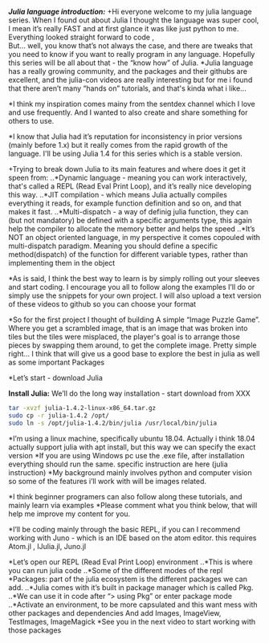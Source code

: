 **_Julia language introduction:_**
+Hi everyone welcome to my julia language series. When I found out about Julia I thought the language was super cool, I mean it’s really  FAST and at first glance it was like just python to me. Everything looked straight forward to code ,  
But… well, you know that’s not always the case, and there are tweaks that you need to know if you want to really program in any language.
Hopefully this series will be all about that - the “know how” of Julia.
*Julia language  has a really  growing community, and the packages and their githubs are excellent, and the julia-con videos are really interesting but for me i found that there aren’t many “hands on” tutorials, and that's kinda what i like...

*I think my inspiration comes mainy from the sentdex channel which I love and use frequently. And I wanted to also create and share something for others to use.

*I know that Julia had it’s reputation for inconsistency in prior versions (mainly before 1.x) but it really comes from the rapid growth of the language.  I'll be using Julia 1.4 for this series which is a stable version.


+Trying to break down Julia to its main features and where does it get it speen from:
..*Dynamic language - meaning you can work interactively, that's called a REPL (Read Eval Print Loop), and it’s really nice developing this way.
..*JIT compilation - which means Julia actually compiles everything it reads, for example  function definition and so on, and that makes it fast.
..*Multi-dispatch - a way of definig julia function, they can (but not mandatory) be defined with a specific arguments type, this again help the compiler to allocate the memory better and helps the speed
..*It’s NOT an object oriented language, in my perspective it comes copouled with multi-dispatch  paradigm. Meaning you should define a specific method(dispatch) of the function for different variable types, rather than implementing them in the object


*As is said, I think the best way to learn is by simply rolling out your sleeves and start coding. I encourage you all to follow along the examples I’ll do or simply use the snippets for your own project. I will also upload a text version of these videos to github so you can choose your format

*So for the first project I thought of building A simple “Image Puzzle Game”. Where you get a scrambled image, that is an image that was broken into tiles but the tiles were misplaced, the player's goal is to arrange those pieces by swapping them around, to get the complete image.
Pretty simple right…
I think that will give us a good base to explore the best in julia as well as some important Packages

*Let’s start - download Julia



**Install Julia:**
We’ll do the long way installation - start download from XXX
```bash
tar -xvzf julia-1.4.2-linux-x86_64.tar.gz
sudo cp -r julia-1.4.2 /opt/
sudo ln -s /opt/julia-1.4.2/bin/julia /usr/local/bin/julia
```

*I’m using a linux machine, specifically ubuntu 18.04.
Actually i think 18.04 actually support julia with apt install, but this way we can specify the exact version
*If you are using Windows pc use the .exe file, after installation everything should run the same. specific instruction are here (julia instruction)
*My background mainly involves python and computer vision so some of the features i’ll work with will be images related.

*I think beginner programers can also follow along these tutorials, and mainly learn via examples
*Please comment what you think below, that will help me improve my content for you.

*I’ll be coding mainly through the basic REPL, if you can I recommend working with Juno - which is an IDE based on the atom editor.
this requires Atom.jl , IJulia.jl, Juno.jl





*Let’s open our REPL (Read Eval Print Loop) environment
..*This is where you can run julia code
..*Some of the different modes of the repl 
*Packages: part of the julia ecosystem is the different packages we can add.
..*Julia comes with it’s built in package manager which is called Pkg.
..*We can use it in code after “> using Pkg” or enter package mode
..*Activate an environment, to be more capsulated and this want mess with other packages and dependencies
And add Images, ImageView, TestImages, ImageMagick
*See you in the next video to start working with those packages





